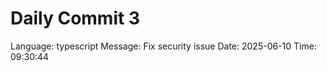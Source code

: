 ﻿# Daily Commit 3

Language: typescript
Message: Fix security issue
Date: 2025-06-10
Time: 09:30:44
